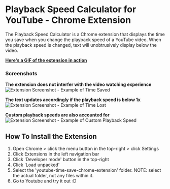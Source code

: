 # Playback Speed Calculator for YouTube - Chrome Extension

The Playback Speed Calculator is a Chrome extension that displays the time you save when you change the playback speed of a YouTube video. When the playback speed is changed, text will unobtrusively display below the video.

**[Here's a GIF of the extension in action](https://giant.gfycat.com/ComposedRigidBanteng.mp4)**

### Screenshots
**The extension does not interfer with the video watching experience**
![Extension Screenshot - Example of Time Saved](https://i.imgur.com/AYFW74m.png "Extension Screenshot - Example of Time Lost")

**The text updates accordingly if the playback speed is below 1x**
![Extension Screenshot - Example of Time Lost](https://i.imgur.com/4QYHaYb.png "Extension Screenshot - Example of Time Lost")

**Custom playback speeds are also accounted for**
![Extension Screenshot - Example of Custom Playback Speed](https://i.imgur.com/VQKNah2.png "Extension Screenshot - Example of Custom Playback Speed")

## How To Install the Extension
1. Open Chrome > click the menu button in the top-right > click Settings
2. Click Extensions in the left navigation bar
3. Click 'Developer mode' button in the top-right
4. Click 'Load unpacked'
5. Select the 'youtube-time-save-chrome-extension' folder. NOTE: select the actual folder, not any files within it.
6. Go to Youtube and try it out :D